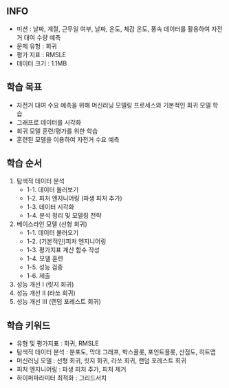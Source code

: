 ## INFO
- 미션 : 날짜, 계절, 근무일 여부, 날짜, 온도, 체감 온도, 풍속 데이터를 활용하여 자전거 대여 수량 예측
- 문제 유형 : 회귀
- 평가 지표 : RMSLE
- 데이터 크기 : 1.1MB

## 학습 목표
- 자전거 대여 수요 예측을 위해 머신러닝 모델링 프로세스와 기본적인 회귀 모델 학습
- 그래프로 데이터를 시각화
- 회귀 모델 훈련/평가를 위한 학습
- 훈련된 모델을 이용하여 자전거 수요 예측

## 학습 순서
1. 탐색적 데이터 분석
    - 1-1. 데이터 둘러보기
    - 1-2. 피처 엔지니어링 (파생 피처 추가)
    - 1-3. 데이터 시각화
    - 1-4. 분석 정리 및 모델링 전략
2. 베이스라인 모델 (선형 회귀)
    - 1-1. 데이터 불러오기
    - 1-2. (기본적인)피처 엔지니어링
    - 1-3. 평가지표 계산 함수 작성
    - 1-4. 모델 훈련
    - 1-5. 성능 검증
    - 1-6. 제출
3. 성능 개선 I (릿지 회귀)
4. 성능 개선 II (라쏘 회귀)
5. 성능 개선 III (랜덤 포레스트 회귀)

## 학습 키워드
- 유형 및 평가지표 : 회귀, RMSLE
- 탐색적 데이터 분석 : 분포도, 막대 그래프, 박스플롯, 포인트플롯, 산점도, 히트맵
- 머신러닝 모델 : 선형 회귀, 릿지 회귀, 라쏘 회귀, 랜덤 포레스트 회귀
- 피처 엔지니어링 : 파생 피처 추가, 피처 제거
- 하이퍼파라미터 최적화 : 그리드서치